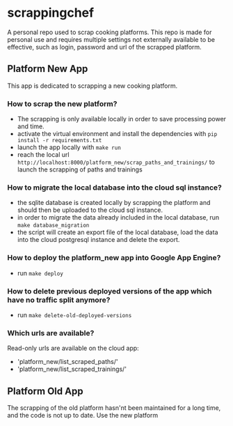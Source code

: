 # scrappingchef
A personal repo used to scrap cooking platforms.
This repo is made for personal use and requires multiple settings not externally available to be effective, such as login, password and url of the scrapped platform.


## Platform New App
This app is dedicated to scrapping a new cooking platform. 

### How to scrap the new platform?
- The scrapping is only available locally in order to save processing power and time.
- activate the virtual environment and install the dependencies with `pip install -r requirements.txt`
- launch the app locally with `make run`
- reach the local url `http://localhost:8000/platform_new/scrap_paths_and_trainings/` to launch the scrapping of paths and trainings



### How to migrate the local database into the cloud sql instance?
- the sqlite database is created locally by scrapping the platform and should then be uploaded to the cloud sql instance.
- in order to migrate the data already included in the local database, run `make database_migration`
- the script will create an export file of the local database, load the data into the cloud postgresql instance and delete the export.

### How to deploy the platform_new app into Google App Engine?
- run `make deploy`

### How to delete previous deployed versions of the app which have no traffic split anymore?
- run `make delete-old-deployed-versions`

### Which urls are available?
Read-only urls are available on the cloud app:
- 'platform_new/list_scraped_paths/'
- 'platform_new/list_scraped_trainings/'


## Platform Old App
The scrapping of the old platform hasn'nt been maintained for a long time, and the code is not up to date. Use the new platform

